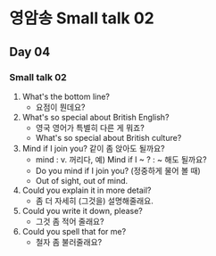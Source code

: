 # 영암송 Small talk 02
## Day 04

### Small talk 02

1. What's the bottom line?
	- 요점이 뭔데요?
2. What's so special about British English?
	- 영국 영어가 특별히 다른 게 뭐죠?
	- What's so special about British culture?
3. Mind if I join you? 같이 좀 앉아도 될까요?
 	- mind : v. 꺼리다, 예) Mind if I ~ ? : ~ 해도 될까요?
	- Do you mind if I join you? (정중하게 물어 볼 때)
	- Out of sight, out of mind.
4. Could you explain it in more detail?
	- 좀 더 자세히 (그것을) 설명해줄래요.
5. Could you write it down, please?
	- 그것 좀 적어 줄래요?
6. Could you spell that for me?
	- 철자 좀 불러줄래요?


